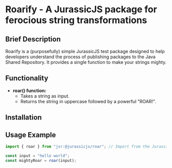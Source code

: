 # Roarify - A JurassicJS package for ferocious string transformations

## Brief Description

Roarify is a (purposefully) simple JurassicJS test package designed to help
developers understand the process of publishing packages to the Java Shared
Repository. It provides a single function to make your strings mighty.

## Functionality

- **roar() function:**
  - Takes a string as input.
  - Returns the string in uppercase followed by a powerful "ROAR!".

## Installation

## Usage Example

```typescript
import { roar } from "jsr:@jurassicjs/roar"; // Import from the JurassicJS organization

const input = "hello world";
const mightyRoar = roar(input);
```
